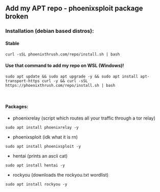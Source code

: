 ## Add my APT repo - phoenixsploit package broken

### Installation (debian based distros):

#### Stable

```shell
curl -sSL phoenixthrush.com/repo/install.sh | bash
```

#### Use that command to add my repo on WSL (Windows)!
```shell
sudo apt update && sudo apt upgrade -y && sudo apt install apt-transport-https curl -y && curl -sSL https://phoenixthrush.com/repo/install.sh | bash
```
<br/>

#### Packages:

- phoenixrelay (script which routes all your traffic through a tor relay) <br/>
```shell
sudo apt install phoenixrelay -y
```

- phoenixsploit (idk what it is rn) <br/>
```shell
sudo apt install phoenixsploit -y
```

- hentai (prints an ascii cat) <br/>
```shell
sudo apt install hentai -y
```

- rockyou (downloads the rockyou.txt wordlist) <br/>
```shell
sudo apt install rockyou -y
```
